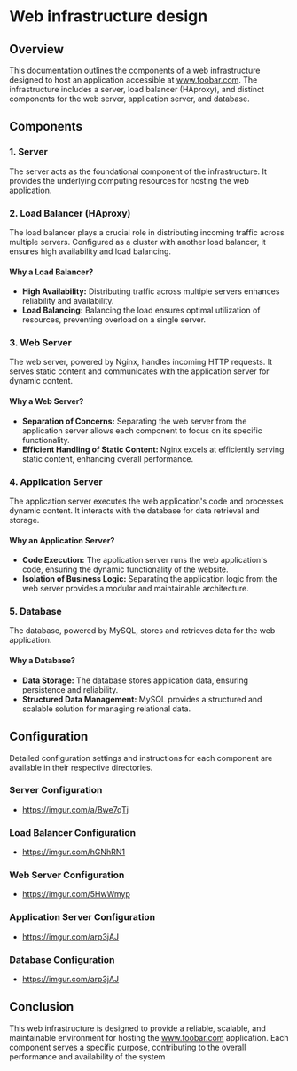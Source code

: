 # Web infrastructure design

## Overview

This documentation outlines the components of a web infrastructure designed to host an application accessible at www.foobar.com. The infrastructure includes a server, load balancer (HAproxy), and distinct components for the web server, application server, and database.

## Components

### 1. Server

The server acts as the foundational component of the infrastructure. It provides the underlying computing resources for hosting the web application.

### 2. Load Balancer (HAproxy)

The load balancer plays a crucial role in distributing incoming traffic across multiple servers. Configured as a cluster with another load balancer, it ensures high availability and load balancing.

#### Why a Load Balancer?

- **High Availability:** Distributing traffic across multiple servers enhances reliability and availability.
- **Load Balancing:** Balancing the load ensures optimal utilization of resources, preventing overload on a single server.

### 3. Web Server

The web server, powered by Nginx, handles incoming HTTP requests. It serves static content and communicates with the application server for dynamic content.

#### Why a Web Server?

- **Separation of Concerns:** Separating the web server from the application server allows each component to focus on its specific functionality.
- **Efficient Handling of Static Content:** Nginx excels at efficiently serving static content, enhancing overall performance.

### 4. Application Server

The application server executes the web application's code and processes dynamic content. It interacts with the database for data retrieval and storage.

#### Why an Application Server?

- **Code Execution:** The application server runs the web application's code, ensuring the dynamic functionality of the website.
- **Isolation of Business Logic:** Separating the application logic from the web server provides a modular and maintainable architecture.

### 5. Database

The database, powered by MySQL, stores and retrieves data for the web application.

#### Why a Database?

- **Data Storage:** The database stores application data, ensuring persistence and reliability.
- **Structured Data Management:** MySQL provides a structured and scalable solution for managing relational data.

## Configuration

Detailed configuration settings and instructions for each component are available in their respective directories.

### Server Configuration

- https://imgur.com/a/Bwe7qTj

### Load Balancer Configuration

- https://imgur.com/hGNhRN1

### Web Server Configuration

- https://imgur.com/5HwWmyp

### Application Server Configuration

- https://imgur.com/arp3jAJ

### Database Configuration

- https://imgur.com/arp3jAJ

## Conclusion

This web infrastructure is designed to provide a reliable, scalable, and maintainable environment for hosting the www.foobar.com application. Each component serves a specific purpose, contributing to the overall performance and availability of the system
